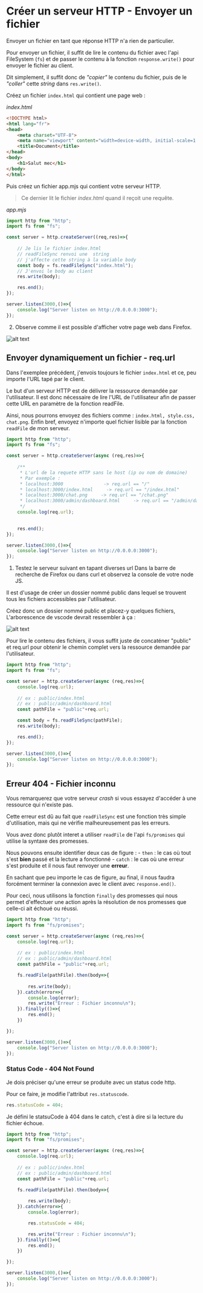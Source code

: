 # Créer un serveur HTTP - Envoyer un fichier

Envoyer un fichier en tant que réponse HTTP n'a rien de particulier.

Pour envoyer un fichier, il suffit de lire le contenu du fichier avec l'api FileSystem (`fs`) et de passer le contenu à la fonction `response.write()` pour envoyer le fichier au client.

Dit simplement, il suffit donc de *"copier"* le contenu du fichier, puis de le *"coller"* cette *string* dans `res.write()`. 

Créez un fichier `index.html` qui contient une page web :

*index.html*
```html
<!DOCTYPE html>
<html lang="fr">
<head>
    <meta charset="UTF-8">
    <meta name="viewport" content="width=device-width, initial-scale=1.0">
    <title>Document</title>
</head>
<body>
    <h1>Salut mec</h1>
</body>
</html>
```

Puis créez un fichier app.mjs qui contient votre serveur HTTP.

> Ce dernier lit le fichier *index.html* quand il reçoit une requête.

*app.mjs*
```js
import http from "http";
import fs from "fs";

const server = http.createServer((req,res)=>{
    
    // Je lis le fichier index.html
    // readFileSync renvoi une  string
    // j'affecte cette string à la variable body 
    const body = fs.readFileSync("index.html");
    // J'envoi le body au client
    res.write(body);

    res.end();
});

server.listen(3000,()=>{
    console.log("Server listen on http://0.0.0.0:3000");
});
```

2. Observe comme il est possible d'afficher votre page web dans Firefox.

![alt text](image-5.png)

## Envoyer dynamiquement un fichier - req.url

Dans l'exemplee précédent, j'envois toujours le fichier `index.html` et ce, peu importe l'URL tapé par le client. 

Le but d'un serveur HTTP est de délivrer la ressource demandée par l'utilisateur. Il est donc nécessaire de lire l'URL de l'utilisateur afin de passer cette URL en paramètre de la fonction readFile.

Ainsi, nous pourrons envoyez des fichiers comme : `index.html, style.css, chat.png`. Enfin bref, envoyez n'importe quel fichier lisible par la fonction `readFile` de mon serveur.

```js
import http from "http";
import fs from "fs";

const server = http.createServer(async (req,res)=>{
    
    /**
     * L'url de la requete HTTP sans le host (ip ou nom de domaine)
     * Par exemple :
     * localhost:3000               -> req.url == "/"
     * localhost:3000/index.html     -> req.url == "/index.html"
     * localhost:3000/chat.png     -> req.url == "/chat.png"
     * localhost:3000/admin/dashboard.html     -> req.url == "/admin/dashboard.html"
     */
    console.log(req.url);
    

    res.end();
});

server.listen(3000,()=>{
    console.log("Server listen on http://0.0.0.0:3000");
});
```

1. Testez le serveur suivant en tapant diverses url Dans la barre de recherche de Firefox ou dans curl et observez la console de votre node JS.

Il est d'usage de créer un dossier nommé public dans lequel se trouvent tous les fichiers accessibles par l'utilisateur. 

Créez donc un dossier nommé public et placez-y quelques fichiers, L'arborescence de vscode  devrait ressembler à ça :

![alt text](image-1.png)

Pour lire le contenu des fichiers, il vous suffit juste de concaténer "public" et req.url pour obtenir le chemin complet vers la ressource demandée par l'utilisateur. 


```js
import http from "http";
import fs from "fs";

const server = http.createServer(async (req,res)=>{
    console.log(req.url);
    
    // ex : public/index.html
    // ex : public/admin/dashboard.html
    const pathFile = "public"+req.url;

    const body = fs.readFileSync(pathFile);
    res.write(body);

    res.end();
});

server.listen(3000,()=>{
    console.log("Server listen on http://0.0.0.0:3000");
});
```

## Erreur 404 - Fichier inconnu

Vous remarquerez que votre serveur *crash* si vous essayez d'accéder à une ressource qui n'existe pas. 

Cette erreur est dû au fait que `readFileSync` est une fonction très simple d'utilisation, mais qui ne vérifie malheureusement pas les erreurs.

Vous avez donc plutôt interet a utiliser `readFile` de l'api `fs/promises` qui utilise la syntaxe des promesses.

Nous pouvons ensuite identifier deux cas de figure : 
    - `then` : le cas où tout s'est **bien** passé et la lecture a fonctionné
    - `catch` : le cas où une erreur s'est produite et il nous faut renvoyer une **erreur**.

En sachant que peu importe le cas de figure, au final, il nous faudra forcément terminer la connexion avec le client avec `response.end()`. 

Pour ceci, nous utilisons la fonction `finally` des promesses qui nous permet d'effectuer une action après la résolution de nos promesses que celle-ci ait échoué ou réussi.

```js
import http from "http";
import fs from "fs/promises";

const server = http.createServer(async (req,res)=>{
    console.log(req.url);
    
    // ex : public/index.html
    // ex : public/admin/dashboard.html
    const pathFile = "public"+req.url;

    fs.readFile(pathFile).then(body=>{
        
        res.write(body);
    }).catch(error=>{
        console.log(error);
        res.write("Erreur : Fichier inconnu\n");
    }).finally(()=>{
        res.end();
    })

});

server.listen(3000,()=>{
    console.log("Server listen on http://0.0.0.0:3000");
});
```

### Status Code - 404 Not Found

Je dois préciser qu'une erreur se produite avec un status code http. 

Pour ce faire, je modifie l'attribut `res.statuscode`.

```js
res.statusCode = 404;
```

Je défini le statsuCode à 404 dans le catch, c'est à dire si la lecture du fichier échoue.

```js
import http from "http";
import fs from "fs/promises";

const server = http.createServer(async (req,res)=>{
    console.log(req.url);
    
    // ex : public/index.html
    // ex : public/admin/dashboard.html
    const pathFile = "public"+req.url;

    fs.readFile(pathFile).then(body=>{
        
        res.write(body);
    }).catch(error=>{
        console.log(error);

        res.statusCode = 404;

        res.write("Erreur : Fichier inconnu\n");
    }).finally(()=>{
        res.end();
    })

});

server.listen(3000,()=>{
    console.log("Server listen on http://0.0.0.0:3000");
});
```

